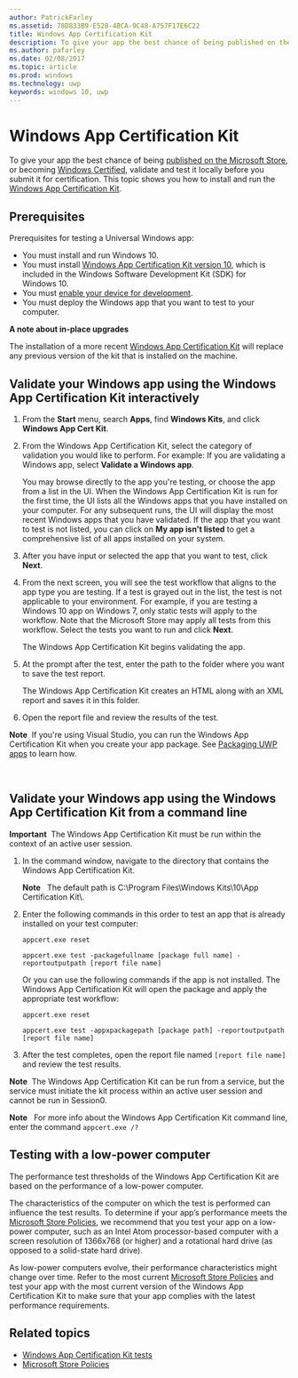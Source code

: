 ```yaml
---
author: PatrickFarley
ms.assetid: 78D833B9-E528-4BCA-9C48-A757F17E6C22
title: Windows App Certification Kit
description: To give your app the best chance of being published on the Microsoft Store, or becoming Windows Certified, validate and test it locally before you submit it for certification. This topic shows you how to install and run the Windows App Certification Kit.
ms.author: pafarley
ms.date: 02/08/2017
ms.topic: article
ms.prod: windows
ms.technology: uwp
keywords: windows 10, uwp
---
```

# Windows App Certification Kit



To give your app the best chance of being [published on the Microsoft Store](https://msdn.microsoft.com/library/windows/apps/Hh694062), or becoming [Windows Certified](https://msdn.microsoft.com/windows/desktop/jj134964.aspx), validate and test it locally before you submit it for certification. This topic shows you how to install and run the [Windows App Certification Kit](http://go.microsoft.com/fwlink/p/?LinkID=309666).

## Prerequisites

Prerequisites for testing a Universal Windows app:

-   You must install and run Windows 10.
-   You must install [Windows App Certification Kit version 10]( http://go.microsoft.com/fwlink/p/?LinkID=309666), which is included in the Windows Software Development Kit (SDK) for Windows 10.
-   You must [enable your device for development](https://docs.microsoft.com/windows/uwp/get-started/enable-your-device-for-development).
-   You must deploy the Windows app that you want to test to your computer.

**A note about in-place upgrades**

The installation of a more recent [Windows App Certification Kit]( http://go.microsoft.com/fwlink/p/?LinkID=309666) will replace any previous version of the kit that is installed on the machine.

## Validate your Windows app using the Windows App Certification Kit interactively

1.  From the **Start** menu, search **Apps**, find **Windows Kits**, and click **Windows App Cert Kit**.

2.  From the Windows App Certification Kit, select the category of validation you would like to perform. For example: If you are validating a Windows app, select **Validate a Windows app**.

    You may browse directly to the app you're testing, or choose the app from a list in the UI. When the Windows App Certification Kit is run for the first time, the UI lists all the Windows apps that you have installed on your computer. For any subsequent runs, the UI will display the most recent Windows apps that you have validated. If the app that you want to test is not listed, you can click on **My app isn't listed** to get a comprehensive list of all apps installed on your system.

3.  After you have input or selected the app that you want to test, click **Next**.

4.  From the next screen, you will see the test workflow that aligns to the app type you are testing. If a test is grayed out in the list, the test is not applicable to your environment. For example, if you are testing a Windows 10 app on Windows 7, only static tests will apply to the workflow. Note that the Microsoft Store may apply all tests from this workflow. Select the tests you want to run and click **Next**.

    The Windows App Certification Kit begins validating the app.

5.  At the prompt after the test, enter the path to the folder where you want to save the test report.

    The Windows App Certification Kit creates an HTML along with an XML report and saves it in this folder.

6.  Open the report file and review the results of the test.

**Note**  If you're using Visual Studio, you can run the Windows App Certification Kit when you create your app package. See [Packaging UWP apps](https://msdn.microsoft.com/library/windows/apps/Mt627715) to learn how.

 

## Validate your Windows app using the Windows App Certification Kit from a command line

**Important**  The Windows App Certification Kit must be run within the context of an active user session.

1.  In the command window, navigate to the directory that contains the Windows App Certification Kit.

    **Note**   The default path is C:\\Program Files\\Windows Kits\\10\\App Certification Kit\\.

2.  Enter the following commands in this order to test an app that is already installed on your test computer:

    `appcert.exe reset`

    `appcert.exe test -packagefullname [package full name] -reportoutputpath [report file name]`

    Or you can use the following commands if the app is not installed. The Windows App Certification Kit will open the package and apply the appropriate test workflow:

    `appcert.exe reset`

    `appcert.exe test -appxpackagepath [package path] -reportoutputpath [report file name]`

3.  After the test completes, open the report file named `[report file name]` and review the test results.

**Note**  The Windows App Certification Kit can be run from a service, but the service must initiate the kit process within an active user session and cannot be run in Session0.

**Note**   For more info about the Windows App Certification Kit command line, enter the command `appcert.exe /?`

## Testing with a low-power computer

The performance test thresholds of the Windows App Certification Kit are based on the performance of a low-power computer.

The characteristics of the computer on which the test is performed can influence the test results. To determine if your app’s performance meets the [Microsoft Store Policies](https://msdn.microsoft.com/library/windows/apps/Dn764944), we recommend that you test your app on a low-power computer, such as an Intel Atom processor-based computer with a screen resolution of 1366x768 (or higher) and a rotational hard drive (as opposed to a solid-state hard drive).

As low-power computers evolve, their performance characteristics might change over time. Refer to the most current [Microsoft Store Policies](https://msdn.microsoft.com/library/windows/apps/Dn764944) and test your app with the most current version of the Windows App Certification Kit to make sure that your app complies with the latest performance requirements.

## Related topics

* [Windows App Certification Kit tests](windows-app-certification-kit-tests.md)
* [Microsoft Store Policies](https://msdn.microsoft.com/library/windows/apps/Dn764944)
 

 




